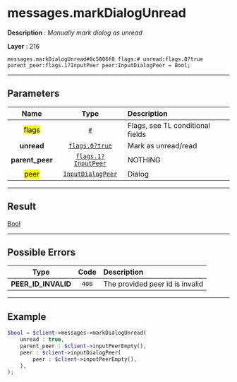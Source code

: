 # messages.markDialogUnread

**Description** : *Manually mark dialog as unread*

**Layer** : 216

```tl
messages.markDialogUnread#8c5006f8 flags:# unread:flags.0?true parent_peer:flags.1?InputPeer peer:InputDialogPeer = Bool;
```

---

## Parameters

| Name | Type | Description |
| :---: | :---: | :--- |
| <mark>flags</mark> | [`#`](type/#) | Flags, see TL conditional fields |
| **unread** | [`flags.0?true`](type/true) | Mark as unread/read |
| **parent_peer** | [`flags.1?InputPeer`](type/InputPeer) | NOTHING |
| <mark>peer</mark> | [`InputDialogPeer`](type/InputDialogPeer) | Dialog |

---

## Result

[Bool](type/Bool)

---

## Possible Errors

| Type | Code | Description |
| :---: | :---: | :--- |
| **PEER_ID_INVALID** | `400` | The provided peer id is invalid |

---

## Example

```php
$bool = $client->messages->markDialogUnread(
	unread : true,
	parent_peer : $client->inputPeerEmpty(),
	peer : $client->inputDialogPeer(
		peer : $client->inputPeerEmpty(),
	),
);
```